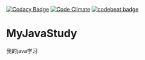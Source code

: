 [![Codacy Badge](https://api.codacy.com/project/badge/Grade/1bb28c4993034e3891a0b8941414f6c5)](https://www.codacy.com/app/dragonhht/MyJavaStudy?utm_source=github.com&amp;utm_medium=referral&amp;utm_content=dragonhht/MyJavaStudy&amp;utm_campaign=Badge_Grade)
[![Code Climate](https://img.shields.io/codeclimate/github/dragonhht/MyJavaStudy.svg)](https://codeclimate.com/github/dragonhht/MyJavaStudy)
[![codebeat badge](https://codebeat.co/badges/3c499b06-bc84-4593-a183-efa2daa6b0d9)](https://codebeat.co/projects/github-com-dragonhht-myjavastudy-master)

# MyJavaStudy
我的java学习
